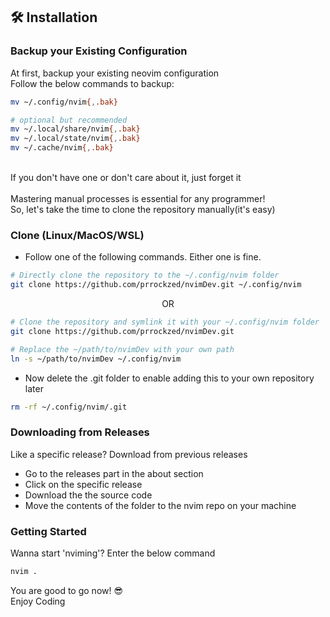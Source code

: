 ## 🛠️ Installation

### Backup your Existing Configuration

At first, backup your existing neovim configuration
</br>
Follow the below commands to backup:

```sh
mv ~/.config/nvim{,.bak}

# optional but recommended
mv ~/.local/share/nvim{,.bak}
mv ~/.local/state/nvim{,.bak}
mv ~/.cache/nvim{,.bak}
```

</br>
If you don't have one or don't care about it, just forget it
</br>
</br>
Mastering manual processes is essential for any programmer!
</br>
So, let's take the time to clone the repository manually(it's easy)

### Clone (Linux/MacOS/WSL)

- Follow one of the following commands. Either one is fine.

```sh
# Directly clone the repository to the ~/.config/nvim folder
git clone https://github.com/prrockzed/nvimDev.git ~/.config/nvim
```

<p align="center">OR</p>

```sh
# Clone the repository and symlink it with your ~/.config/nvim folder
git clone https://github.com/prrockzed/nvimDev.git

# Replace the ~/path/to/nvimDev with your own path
ln -s ~/path/to/nvimDev ~/.config/nvim
```

- Now delete the .git folder to enable adding this to your own repository later

```sh
rm -rf ~/.config/nvim/.git
```

### Downloading from Releases

Like a specific release? Download from previous releases

- Go to the releases part in the about section
- Click on the specific release
- Download the the source code
- Move the contents of the folder to the nvim repo on your machine

### Getting Started

Wanna start 'nviming'? Enter the below command

```sh
nvim .
```

You are good to go now! 😎
</br>
Enjoy Coding
